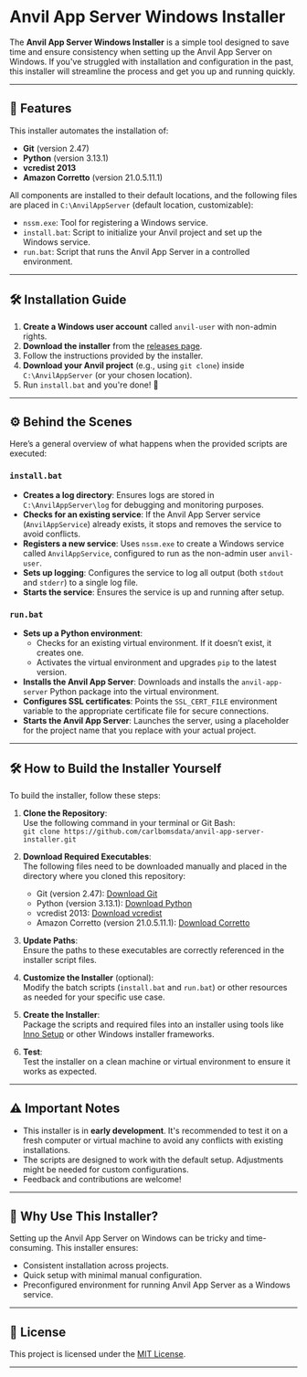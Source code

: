 # Anvil App Server Windows Installer

The **Anvil App Server Windows Installer** is a simple tool designed to save time and ensure consistency when setting up the Anvil App Server on Windows. If you've struggled with installation and configuration in the past, this installer will streamline the process and get you up and running quickly.

---

## 🚀 Features

This installer automates the installation of:

- **Git** (version 2.47)
- **Python** (version 3.13.1)
- **vcredist 2013**
- **Amazon Corretto** (version 21.0.5.11.1)

All components are installed to their default locations, and the following files are placed in `C:\AnvilAppServer` (default location, customizable):

- `nssm.exe`: Tool for registering a Windows service.
- `install.bat`: Script to initialize your Anvil project and set up the Windows service.
- `run.bat`: Script that runs the Anvil App Server in a controlled environment.

---

## 🛠️ Installation Guide

1. **Create a Windows user account** called `anvil-user` with non-admin rights.
2. **Download the installer** from the [releases page](https://github.com/carlbomsdata/anvil-app-server-installer/releases).
3. Follow the instructions provided by the installer.
4. **Download your Anvil project** (e.g., using `git clone`) inside `C:\AnvilAppServer` (or your chosen location).
5. Run `install.bat` and you're done! 🎉

---

## ⚙️ Behind the Scenes

Here’s a general overview of what happens when the provided scripts are executed:

### `install.bat`

- **Creates a log directory**: Ensures logs are stored in `C:\AnvilAppServer\log` for debugging and monitoring purposes.
- **Checks for an existing service**: If the Anvil App Server service (`AnvilAppService`) already exists, it stops and removes the service to avoid conflicts.
- **Registers a new service**: Uses `nssm.exe` to create a Windows service called `AnvilAppService`, configured to run as the non-admin user `anvil-user`.
- **Sets up logging**: Configures the service to log all output (both `stdout` and `stderr`) to a single log file.
- **Starts the service**: Ensures the service is up and running after setup.

### `run.bat`

- **Sets up a Python environment**:
  - Checks for an existing virtual environment. If it doesn’t exist, it creates one.
  - Activates the virtual environment and upgrades `pip` to the latest version.
- **Installs the Anvil App Server**: Downloads and installs the `anvil-app-server` Python package into the virtual environment.
- **Configures SSL certificates**: Points the `SSL_CERT_FILE` environment variable to the appropriate certificate file for secure connections.
- **Starts the Anvil App Server**: Launches the server, using a placeholder for the project name that you replace with your actual project.

---

## 🛠️ How to Build the Installer Yourself

To build the installer, follow these steps:

1. **Clone the Repository**:  
   Use the following command in your terminal or Git Bash:  
   `git clone https://github.com/carlbomsdata/anvil-app-server-installer.git`

2. **Download Required Executables**:  
   The following files need to be downloaded manually and placed in the directory where you cloned this repository:  
   - Git (version 2.47): [Download Git](https://github.com/git-for-windows/git/releases/download/v2.47.1.windows.2/Git-2.47.1.2-64-bit.exe)  
   - Python (version 3.13.1): [Download Python](https://www.python.org/ftp/python/3.13.1/python-3.13.1-amd64.exe)  
   - vcredist 2013: [Download vcredist]([https://learn.microsoft.com/en-us/cpp/windows/latest-supported-vc-redist](https://learn.microsoft.com/en-us/cpp/windows/latest-supported-vc-redist?view=msvc-170#visual-studio-2013-vc-120))  
   - Amazon Corretto (version 21.0.5.11.1): [Download Corretto](https://corretto.aws/downloads/latest/amazon-corretto-21-x64-windows-jdk.msi)

3. **Update Paths**:  
   Ensure the paths to these executables are correctly referenced in the installer script files.

4. **Customize the Installer** (optional):  
   Modify the batch scripts (`install.bat` and `run.bat`) or other resources as needed for your specific use case.

5. **Create the Installer**:  
   Package the scripts and required files into an installer using tools like [Inno Setup](https://jrsoftware.org/isinfo.php) or other Windows installer frameworks.

6. **Test**:  
   Test the installer on a clean machine or virtual environment to ensure it works as expected.

---

## ⚠️ Important Notes

- This installer is in **early development**. It's recommended to test it on a fresh computer or virtual machine to avoid any conflicts with existing installations.
- The scripts are designed to work with the default setup. Adjustments might be needed for custom configurations.
- Feedback and contributions are welcome!

---

## 🌟 Why Use This Installer?

Setting up the Anvil App Server on Windows can be tricky and time-consuming. This installer ensures:

- Consistent installation across projects.
- Quick setup with minimal manual configuration.
- Preconfigured environment for running Anvil App Server as a Windows service.

---

## 📜 License

This project is licensed under the [MIT License](LICENSE).

---
